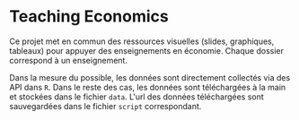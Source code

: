 # Teaching Economics

Ce projet met en commun des ressources visuelles (slides, graphiques, tableaux) pour appuyer des enseignements en économie. Chaque dossier correspond à un enseignement.  

Dans la mesure du possible, les données sont directement collectés via des API dans `R`. Dans le reste des cas, les données sont téléchargées à la main et stockées dans le fichier `data`. L'url des données téléchargées sont sauvegardées dans le fichier `script` correspondant. 




